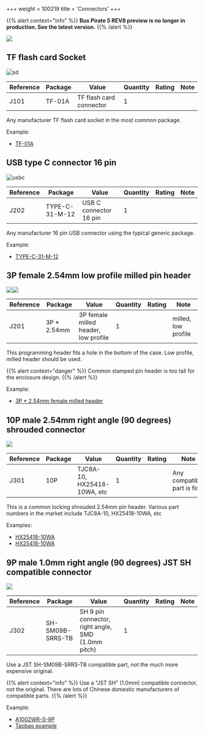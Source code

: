 +++
weight = 100219
title = 'Connectors'
+++

{{% alert context="info" %}}
**Bus Pirate 5 REV8 preview is no longer in production. See the latest version.**
{{% /alert %}}

![](/images/docs/hw/bp5rev8/connectors.jpg)

## TF flash card Socket

![sd](/images/docs/hw/bp5rev8/sdcard.jpg)

|**Reference**|**Package**|**Value**|**Quantity**|**Rating**|**Note**|
|-|-|-|-|-|-|
|J101|TF-01A|TF flash card connector|1||

Any manufacturer TF flash card socket in the most common package.

Example:

*   [TF-01A](https://item.szlcsc.com/92334.html)

## USB type C connector 16 pin

![usbc](/images/docs/hw/bp5rev8/usbc.jpg)

|**Reference**|**Package**|**Value**|**Quantity**|**Rating**|**Note**|
|-|-|-|-|-|-|
|J202|TYPE-C-31-M-12|USB C connector 16 pin|1|| 

Any manufacturer 16 pin USB connector using the typical generic package.

Example:

*   [TYPE-C-31-M-12](https://item.szlcsc.com/177331.html)

## 3P female 2.54mm low profile milled pin header

![](/images/docs/hw/bp5rev8/fpinheader-low-profile2.png)![](/images/docs/hw/bp5rev8/con3p.jpg)

|**Reference**|**Package**|**Value**|**Quantity**|**Rating**|**Note**|
|-|-|-|-|-|-|
|J201|3P \* 2.54mm|3P female milled header, low profile|1||milled, low profile|

This programming header fits a hole in the bottom of the case. Low profile, milled header should be used. 

{{% alert context="danger" %}}
Common stamped pin header is too tall for the enclosure design.
{{% /alert %}}

Example:

*   [3P \* 2.54mm female milled header](https://item.taobao.com/item.htm?spm=a1z09.2.0.0.1a572e8dgWarTd&id=653563364663&_u=j26q2r6f9c7e)

## 10P male 2.54mm right angle (90 degrees) shrouded connector

![](/images/docs/hw/bp5rev8/con10p.jpg)  

|**Reference**|**Package**|**Value**|**Quantity**|**Rating**|**Note**|
|-|-|-|-|-|-|
|J301|10P|TJC8A-10, HX25418-10WA, etc|1||Any compatible part is fine|

This is a common locking shrouded 2.54mm pin header. Various part numbers in the market include TJC8A-10, HX25418-10WA, etc

Examples:

*   [HX25418-10WA](https://item.szlcsc.com/740424.html)
*   [HX25418-10WA](https://item.taobao.com/item.htm?spm=a230r.1.14.48.708f210aps7iNA&id=628124211553&ns=1&abbucket=17#detail)

## 9P male 1.0mm right angle (90 degrees) JST SH compatible connector

![](/images/docs/hw/bp5rev8/con9p.jpg)

|**Reference**|**Package**|**Value**|**Quantity**|**Rating**|**Note**|
|-|-|-|-|-|-|
|J302|SH-SM09B-SRRS-TB|SH 9 pin connector, right angle, SMD (1.0mm pitch)|1||

Use a JST SH-SM09B-SRRS-TB compatible part, not the much more expensive original.

{{% alert context="info" %}}
Use a "JST SH" (1.0mm) compatible connector, not the original. There are lots of Chinese domestic manufacturers of compatible parts.
{{% /alert %}}

Example:

*   [A1002WR-S-9P](https://item.szlcsc.com/238631.html)
*   [Taobao example](https://item.taobao.com/item.htm?spm=a230r.1.14.44.51f461cae7rUwn&id=39889682825&ns=1&abbucket=2#detail)